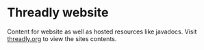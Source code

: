 # Threadly website

Content for website as well as hosted resources like javadocs.  Visit [threadly.org](http://threadly.org) to view the sites contents.
